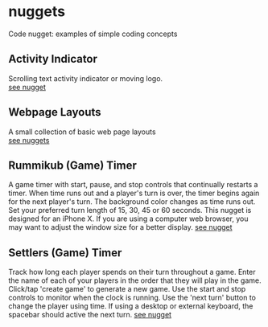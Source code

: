 # nuggets
 Code nugget: examples of simple coding concepts

## Activity Indicator
Scrolling text activity indicator or moving logo.  
[see nugget](./activity-indicator)

## Webpage Layouts
A small collection of basic web page layouts  
[see nuggets](./layouts)

## Rummikub (Game) Timer
A game timer with start, pause, and stop controls that continually restarts a timer. When time runs out and a player's turn is over, the timer begins again for the next player's turn. The background color changes as time runs out. Set your preferred turn length of 15, 30, 45 or 60 seconds. This nugget is designed for an iPhone X. If you are using a computer web browser, you may want to adjust the window size for a better display.
[see nugget](./rummikub-timer)

## Settlers (Game) Timer
Track how long each player spends on their turn throughout a game. Enter the name of each of your players in the order that they will play in the game. Click/tap 'create game' to generate a new game. Use the start and stop controls to monitor when the clock is running. Use the 'next turn' button to change the player using time. If using a desktop or external keyboard, the spacebar should active the next turn.
[see nugget](./settlers-timer)